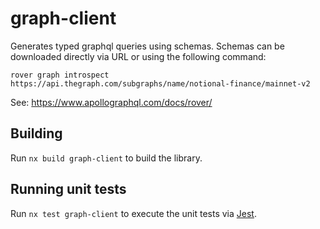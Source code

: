 # graph-client

Generates typed graphql queries using schemas. Schemas can be downloaded directly via URL or using the following command:

`rover graph introspect https://api.thegraph.com/subgraphs/name/notional-finance/mainnet-v2`

See: https://www.apollographql.com/docs/rover/

## Building

Run `nx build graph-client` to build the library.

## Running unit tests

Run `nx test graph-client` to execute the unit tests via [Jest](https://jestjs.io).
